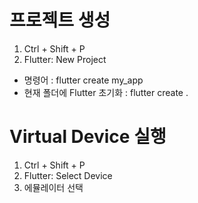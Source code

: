 # 프로젝트 생성
1. Ctrl + Shift + P
2. Flutter: New Project
* 명령어
    : flutter create my_app
* 현재 폴더에 Flutter 초기화
    : flutter create .

# Virtual Device 실행
1. Ctrl + Shift + P
2. Flutter: Select Device
3. 에뮬레이터 선택